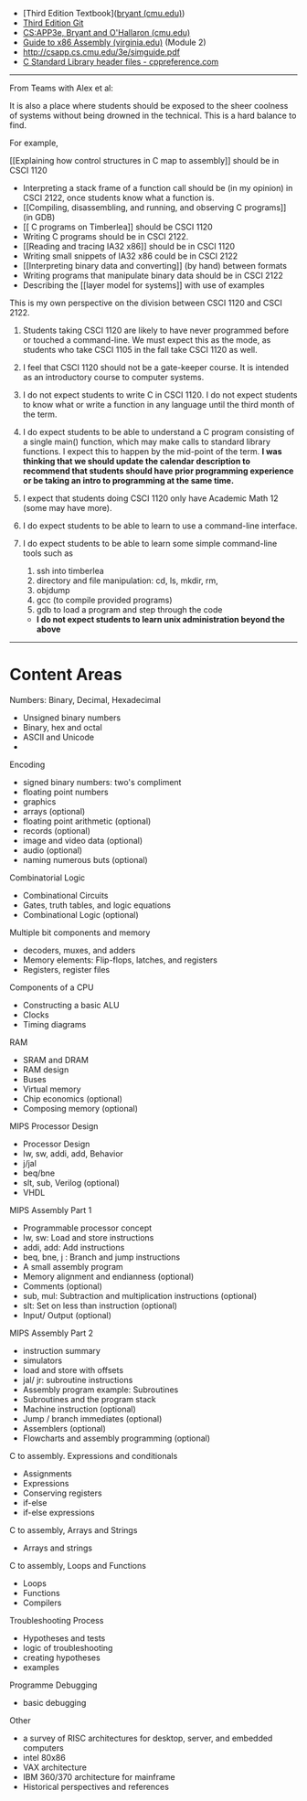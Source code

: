 
* [Third Edition Textbook]([bryant (cmu.edu)](http://csapp.cs.cmu.edu/3e/pieces/preface3e.pdf))
* [Third Edition Git](https://github.com/bitwitch/csapp)
* [CS:APP3e, Bryant and O'Hallaron (cmu.edu)](http://csapp.cs.cmu.edu/3e/students.html)
* [Guide to x86 Assembly (virginia.edu)](https://www.cs.virginia.edu/~evans/cs216/guides/x86.html) (Module 2)
* http://csapp.cs.cmu.edu/3e/simguide.pdf
* [C Standard Library header files - cppreference.com](https://en.cppreference.com/w/c/header) 


---


From Teams with Alex et al:

It is also a place where students should be exposed to the sheer coolness of systems without being drowned in the technical. This is a hard balance to find.

For example,

[[Explaining how control structures in C map to assembly]] should be in CSCI 1120

- Interpreting a stack frame of a function call should be (in my opinion) in CSCI 2122, once students know what a function is.
- [[Compiling, disassembling, and running, and observing C programs]] (in GDB)
- [[ C programs on Timberlea]] should be CSCI 1120
- Writing C programs should be in CSCI 2122.
- [[Reading and tracing IA32 x86]] should be in CSCI 1120
- Writing small snippets of IA32 x86 could be in CSCI 2122
- [[Interpreting binary data and converting]] (by hand) between formats
- Writing programs that manipulate binary data should be in CSCI 2122
- Describing the [[layer model for systems]] with use of examples

This is my own perspective on the division between CSCI 1120 and CSCI 2122.

1. Students taking CSCI 1120 are likely to have never programmed before or touched a command-line. We must expect this as the mode, as students who take CSCI 1105 in the fall take CSCI 1120 as well.
2. I feel that CSCI 1120 should not be a gate-keeper course. It is intended as an introductory course to computer systems.
3. I do not expect students to write C in CSCI 1120. I do not expect students to know what or write a function in any language until the third month of the term.
4. I do expect students to be able to understand a C program consisting of a single main() function, which may make calls to standard library functions. I expect this to happen by the mid-point of the term. **I was thinking that we should update the calendar description to recommend that students should have prior programming experience or be taking an intro to programming at the same time.**
5. I expect that students doing CSCI 1120 only have Academic Math 12 (some may have more).
6. I do expect students to be able to learn to use a command-line interface.
7. I do expect students to be able to learn some simple command-line tools such as
    
    1. ssh into timberlea
    2. directory and file manipulation: cd, ls, mkdir, rm,
    3. objdump
    4. gcc (to compile provided programs)
    5. gdb to load a program and step through the code
    
    - **I do not expect students to learn unix administration beyond the above**


---
# Content Areas

Numbers: Binary, Decimal, Hexadecimal
- Unsigned binary numbers
- Binary, hex and octal
- ASCII and Unicode
- 
Encoding
- signed binary numbers: two's compliment
- floating point numbers
- graphics
- arrays (optional)
- floating point arithmetic (optional)
- records (optional)
- image and video data (optional)
- audio (optional)
- naming numerous buts (optional)

Combinatorial Logic
- Combinational Circuits
- Gates, truth tables, and logic equations
- Combinational Logic (optional)

Multiple bit components and memory
- decoders, muxes, and adders
- Memory elements: Flip-flops, latches, and registers
- Registers, register files

Components of a CPU
- Constructing a basic ALU
- Clocks
- Timing diagrams

RAM
- SRAM and DRAM
- RAM design
- Buses
- Virtual memory
- Chip economics (optional)
- Composing memory (optional)

MIPS Processor Design
- Processor Design
- lw, sw, addi, add, Behavior
- j/jal
- beq/bne
- slt, sub, Verilog (optional)
- VHDL

MIPS Assembly Part 1
- Programmable processor concept
- lw, sw: Load and store instructions
- addi, add: Add instructions
- beq, bne, j : Branch and jump instructions
- A small assembly program
- Memory alignment and endianness (optional)
- Comments (optional)
- sub, mul: Subtraction and multiplication instructions (optional)
- slt: Set on less than instruction (optional)
- Input/ Output (optional)

MIPS Assembly Part 2
- instruction summary
- simulators
- load and store with offsets
- jal/ jr: subroutine instructions
- Assembly program example: Subroutines
- Subroutines and the program stack
- Machine instruction (optional)
- Jump / branch immediates (optional)
- Assemblers (optional)
- Flowcharts and assembly programming (optional)

C to assembly. Expressions and conditionals
- Assignments
- Expressions
- Conserving registers
- if-else
- if-else expressions

C to assembly, Arrays and Strings
- Arrays and strings

C to assembly, Loops and Functions
- Loops 
- Functions
- Compilers

Troubleshooting Process
- Hypotheses and tests
- logic of troubleshooting
- creating hypotheses
- examples

Programme Debugging
- basic debugging

Other
- a survey of RISC architectures for desktop, server, and embedded computers
- intel 80x86
- VAX architecture
- IBM 360/370 architecture for mainframe
- Historical perspectives and references
